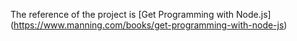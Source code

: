 The reference of the project is [Get Programming with Node.js]
(https://www.manning.com/books/get-programming-with-node-js)
